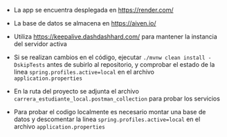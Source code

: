 - La app se encuentra desplegada en https://render.com/
 

- La base de datos se almacena en https://aiven.io/


- Utiliza https://keepalive.dashdashhard.com/ para mantener la instancia del servidor activa


- Si se realizan cambios en el código, ejecutar ``./mvnw clean install -DskipTests`` antes de subirlo al repositorio, y comprobar el estado de la linea ``spring.profiles.active=local`` en el archivo ``application.properties`` 


- En la ruta del proyecto se adjunta el archivo ``carrera_estudiante_local.postman_collection``
para probar los servicios


- Para probar el codigo localmente es necesario montar una base de datos y descomentar la linea ``spring.profiles.active=local`` en el archivo ``application.properties`` 